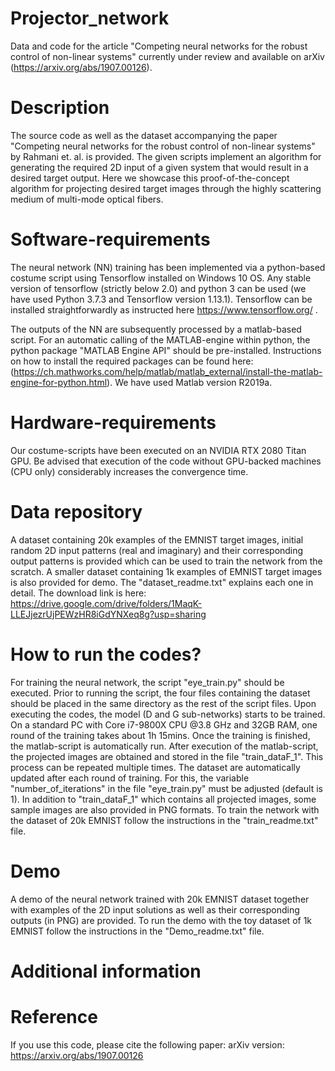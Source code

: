 # Projector_network
Data and code for the article "Competing neural networks for the robust control of non-linear systems" currently under review and available on arXiv (https://arxiv.org/abs/1907.00126).


# Description
The source code as well as the dataset accompanying the paper "Competing neural networks for the robust control of non-linear systems" by Rahmani et. al. is provided. The given scripts implement an algorithm for generating the required 2D input of a given system that would result in a desired target output. Here we showcase this proof-of-the-concept algorithm for projecting desired target images through the highly scattering medium of multi-mode optical fibers. 


# Software-requirements
The neural network (NN) training has been implemented via a python-based costume script using Tensorflow installed on Windows 10 OS. Any stable version of tensorflow (strictly below 2.0) and python 3 can be used (we have used Python 3.7.3 and Tensorflow version 1.13.1). Tensorflow can be installed straightforwardly as instructed here https://www.tensorflow.org/ . 

The outputs of the NN are subsequently processed by a matlab-based script. For an automatic calling of the MATLAB-engine within python, the python package "MATLAB Engine API" should be pre-installed. Instructions on how to install the required packages can be found here: (https://ch.mathworks.com/help/matlab/matlab_external/install-the-matlab-engine-for-python.html). We have used Matlab version R2019a.


# Hardware-requirements
Our costume-scripts have been executed on an NVIDIA RTX 2080 Titan GPU. Be advised that execution of the code without GPU-backed machines (CPU only) considerably increases the convergence time.


# Data repository
A dataset containing 20k examples of the EMNIST target images, initial random 2D input patterns (real and imaginary) and their corresponding output patterns is provided which can be used to train the network from the scratch. A smaller dataset containing 1k examples of EMNIST target images is also provided for demo. The "dataset_readme.txt" explains each one in detail. The download link is here: https://drive.google.com/drive/folders/1MaqK-LLEJjezrUjPEWzHR8iGdYNXeq8g?usp=sharing


# How to run the codes?
For training the neural network, the script "eye_train.py" should be executed. Prior to running the script, the four files containing the dataset should be placed in the same directory as the rest of the script files. Upon executing the codes, the model (D and G sub-networks) starts to be trained. On a standard PC with Core i7-9800X CPU @3.8 GHz and 32GB RAM, one round of the training takes about  1h 15mins. Once the training is finished, the matlab-script is automatically run. After execution of the matlab-script, the projected images are obtained and stored in the file "train_dataF_1". This process can be repeated multiple times. The dataset are automatically updated after each round of training. For this, the variable "number_of_iterations" in the file "eye_train.py" must be adjusted (default is 1). In addition to "train_dataF_1" which contains all projected images, some sample images are also provided in PNG formats. To train the network with the dataset of 20k EMNIST follow the instructions in the "train_readme.txt" file.

# Demo
A demo of the neural network trained with 20k EMNIST dataset together with examples of the 2D input solutions as well as their corresponding outputs (in PNG) are provided. To run the demo with the toy dataset of 1k EMNIST follow the instructions in the "Demo_readme.txt" file.

# Additional information



# Reference
If you use this code, please cite the following paper:
arXiv version: https://arxiv.org/abs/1907.00126
